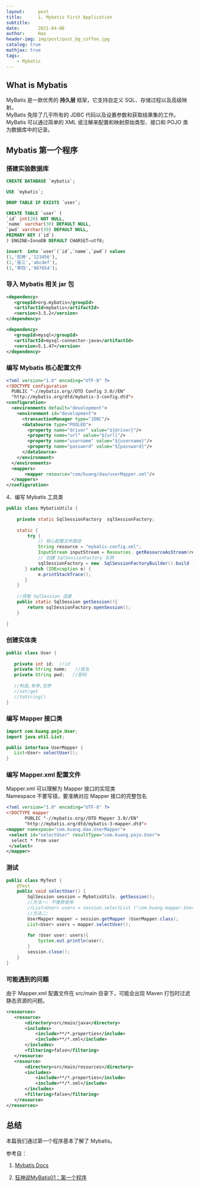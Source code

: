 ```yaml
---
layout:     post
title:      1. Mybatis First Application
subtitle:   
date:       2021-04-06
author:     Hao
header-img: img/post/post_bg_coffee.jpg
catalog: true
mathjax: true
tags:
    - Mybatis
---
```


## What is Mybatis

MyBatis 是一款优秀的 **持久层** 框架，它支持自定义 SQL、存储过程以及高级映射。\
MyBatis 免除了几乎所有的 JDBC 代码以及设置参数和获取结果集的工作。\
MyBatis 可以通过简单的 XML 或注解来配置和映射原始类型、接口和 POJO 类为数据库中的记录。

## Mybatis 第一个程序

### 搭建实验数据库

```sql
CREATE DATABASE `mybatis`;

USE `mybatis`;

DROP TABLE IF EXISTS `user`;

CREATE TABLE `user` (
`id` int(20) NOT NULL,
`name` varchar(30) DEFAULT NULL,
`pwd` varchar(30) DEFAULT NULL,
PRIMARY KEY (`id`)
) ENGINE=InnoDB DEFAULT CHARSET=utf8;

insert  into `user`(`id`,`name`,`pwd`) values 
(1,'狂神','123456'),
(2,'张三','abcdef'),
(3,'李四','987654');
```

### 导入 Mybatis 相关 jar 包

```xml
<dependency>
   <groupId>org.mybatis</groupId>
   <artifactId>mybatis</artifactId>
   <version>3.5.2</version>
</dependency>

<dependency>
   <groupId>mysql</groupId>
   <artifactId>mysql-connector-java</artifactId>
   <version>5.1.47</version>
</dependency>
```

### 编写 Mybatis 核心配置文件

```xml
<?xml version="1.0" encoding="UTF-8" ?>
<!DOCTYPE configuration
  PUBLIC "-//mybatis.org//DTD Config 3.0//EN"
  "http://mybatis.org/dtd/mybatis-3-config.dtd">
<configuration>
  <environments default="development">
    <environment id="development">
      <transactionManager type="JDBC"/>
      <dataSource type="POOLED">
        <property name="driver" value="${driver}"/>
        <property name="url" value="${url}"/>
        <property name="username" value="${username}"/>
        <property name="password" value="${password}"/>
      </dataSource>
    </environment>
  </environments>
  <mappers>
       <mapper resource="com/kuang/dao/userMapper.xml"/>
  </mappers>
</configuration>
```

4、编写 Mybatis 工具类

```java
public class MybatisUtils {
 
    private static SqlSessionFactory  sqlSessionFactory;
 
    static {
        try {
            // 核心配置文件路径
            String resource = "mybatis-config.xml";
            InputStream inputStream = Resources. getResourceAsStream(resource);
            // 创建 SqlSessionFactory 实例
            sqlSessionFactory = new  SqlSessionFactoryBuilder().build (inputStream);
       } catch (IOException e) {
            e.printStackTrace();
       }
    }
 
    //获取 SqlSession 连接
    public static SqlSession getSession(){
        return sqlSessionFactory.openSession();
    }
 
}
```

### 创建实体类

```java
public class User {
   
   private int id;  //id
   private String name;   //姓名
   private String pwd;   //密码
   
   //构造,有参,无参
   //set/get
   //toString()
}
```

### 编写 Mapper 接口类

```java
import com.kuang.pojo.User;
import java.util.List;

public interface UserMapper {
   List<User> selectUser();
}
```

### 编写 Mapper.xml 配置文件

Mapper.xml 可以理解为 Mapper 接口的实现类 \
Namespace 不要写错，要准确对应 Mapper 接口的完整包名

```xml
<?xml version="1.0" encoding="UTF-8" ?>
<!DOCTYPE mapper
       PUBLIC "-//mybatis.org//DTD Mapper 3.0//EN"
       "http://mybatis.org/dtd/mybatis-3-mapper.dtd">
<mapper namespace="com.kuang.dao.UserMapper">
 <select id="selectUser" resultType="com.kuang.pojo.User">
  select * from user
 </select>
</mapper>
```

### 测试

```java
public class MyTest {
    @Test
    public void selectUser() {
        SqlSession session = MybatisUtils. getSession();
        //方法一: 不推荐使用
        //List<User> users = session.selectList ("com.kuang.mapper.UserMapper.selectUser");
        //方法二:
        UserMapper mapper = session.getMapper (UserMapper.class);
        List<User> users = mapper.selectUser();
 
        for (User user: users){
            System.out.println(user);
        }
        session.close();
    }
}
```

### 可能遇到的问题

由于 Mapper.xml 配置文件在 src/main 目录下，可能会出现 Maven 打包时过滤静态资源的问题。

```xml
<resources>
   <resource>
       <directory>src/main/java</directory>
       <includes>
           <include>**/*.properties</include>
           <include>**/*.xml</include>
       </includes>
       <filtering>false</filtering>
   </resource>
   <resource>
       <directory>src/main/resources</directory>
       <includes>
           <include>**/*.properties</include>
           <include>**/*.xml</include>
       </includes>
       <filtering>false</filtering>
   </resource>
</resources>
```

## 总结

本篇我们通过第一个程序基本了解了 Mybatis。

参考自：
1. [Mybatis Docs](https://mybatis.org/mybatis-3/zh/getting-started.html)

2. [狂神说MyBatis01：第一个程序](https://mp.weixin.qq.com/s?__biz=Mzg2NTAzMTExNg==&mid=2247484031&idx=1&sn=948869263f6dd06ccfb494cc5f07c7c4&scene=19#wechat_redirect)

